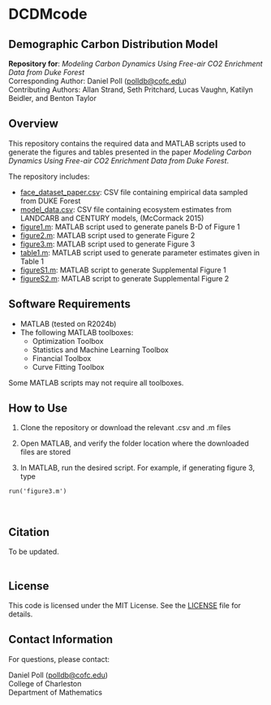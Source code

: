 # DCDMcode

## Demographic Carbon Distribution Model
**Repository for**: _Modeling Carbon Dynamics Using Free-air CO2 Enrichment Data from Duke Forest_ <br>
Corresponding Author: Daniel Poll (polldb@cofc.edu) <br>
Contributing Authors: Allan Strand, Seth Pritchard, Lucas Vaughn, Katilyn Beidler, and Benton Taylor <br>


## Overview

This repository contains the required data and MATLAB scripts used to generate the figures and tables presented in the paper _Modeling Carbon Dynamics Using Free-air CO2 Enrichment Data from Duke Forest_. <br>

The repository includes:
- [face_dataset_paper.csv](./face_dataset_paper.csv): CSV file containing empirical data sampled from DUKE Forest
- [model_data.csv](./model_data.csv): CSV file containing ecosystem estimates from LANDCARB and CENTURY models, (McCormack 2015)
- [figure1.m](./figure1.m): MATLAB script used to generate panels B-D of Figure 1
- [figure2.m](./figure2.m): MATLAB script used to generate Figure 2
- [figure3.m](./figure3.m): MATLAB script used to generate Figure 3
- [table1.m](./table1.m): MATLAB script used to generate parameter estimates given in Table 1
- [figureS1.m](./figureS1.m): MATLAB script to generate Supplemental Figure 1
- [figureS2.m](./figureS2.m): MATLAB script to generate Supplemental Figure 2


## Software Requirements

- MATLAB (tested on R2024b)
- The following MATLAB toolboxes:
    - Optimization Toolbox
    - Statistics and Machine Learning Toolbox
    - Financial Toolbox
    - Curve Fitting Toolbox
 
Some MATLAB scripts may not require all toolboxes. <br>


## How to Use

1. Clone the repository or download the relevant .csv and .m files

2. Open MATLAB, and verify the folder location where the downloaded files are stored

3. In MATLAB, run the desired script. For example, if generating figure 3, type
~~~
run('figure3.m')
~~~
<br>

## Citation

To be updated. <br> <br>

## License

This code is licensed under the MIT License. See the [LICENSE](./LICENSE) file for details. <br>

## Contact Information
For questions, please contact: <br>

Daniel Poll (polldb@cofc.edu) <br>
College of Charleston <br> 
Department of Mathematics <br>
